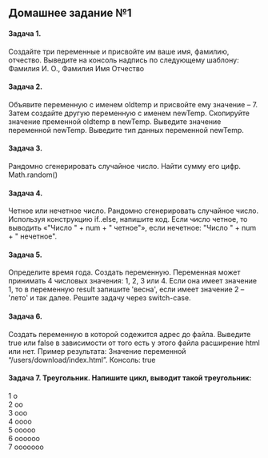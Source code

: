## Домашнее задание №1

#### Задача 1.

Создайте три переменные и присвойте им ваше имя, фамилию, отчество. Выведите на консоль надпись по следующему шаблону: Фамилия И. О., Фамилия Имя Отчество

#### Задача 2.

Объявите переменную с именем oldtemp и присвойте ему значение – 7. Затем создайте другую переменную с именем newTemp. Скопируйте значение пременной oldtemp в newTemp. Выведите значение переменной newTemp. Выведите тип данных переменной newTemp.

#### Задача 3.

Рандомно сгенерировать случайное число. Найти сумму его цифр. Math.random()

#### Задача 4.

Четное или нечетное число. Рандомно сгенерировать случайное число. Используя конструкцию if..else, напишите код. Если число четное, то выводить «"Число " + num + " четное"», если нечетное: "Число " + num + " нечетное".

#### Задача 5.

Определите время года. Создать переменную. Переменная может принимать 4 числовых значения: 1, 2, 3 или 4. Если она имеет значение 1, то в переменную result запишите 'весна', если имеет значение 2 – 'лето' и так далее. Решите задачу через switch-case.

#### Задача 6.

Cоздать переменную в которой содежится адрес до файла. Выведите true или false в зависимости от того есть у этого файла расширение html или нет.
Пример результата: Значение переменной “/users/download/index.html”. Консоль: true

#### Задача 7. Треугольник. Напишите цикл, выводит такой треугольник:
1 o <br /> 
2 oo <br /> 
3 ooo <br /> 
4 oooo <br /> 
5 ooooo <br /> 
6 oooooo <br /> 
7 ooooooo <br /> 
